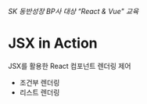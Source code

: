###### SK 동반성장 BP사 대상 “React & Vue" 교육

# JSX in Action

JSX를 활용한 React 컴포넌트 렌더링 제어

- 조건부 렌더링
- 리스트 렌더링
